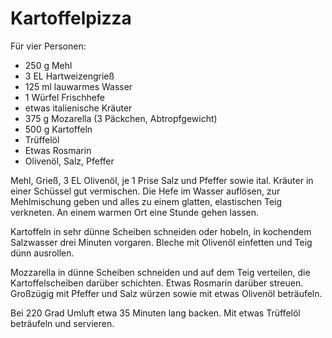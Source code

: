 Kartoffelpizza
==============

Für vier Personen:

* 250 g Mehl
* 3 EL Hartweizengrieß
* 125 ml lauwarmes Wasser
* 1 Würfel Frischhefe
* etwas italienische Kräuter
* 375 g Mozarella (3 Päckchen, Abtropfgewicht)
* 500 g Kartoffeln
* Trüffelöl
* Etwas Rosmarin
* Olivenöl, Salz, Pfeffer


Mehl, Grieß, 3 EL Olivenöl, je 1 Prise Salz und Pfeffer sowie ital. Kräuter in
einer Schüssel gut vermischen. Die Hefe im  Wasser auflösen, zur Mehlmischung
geben und alles zu einem glatten, elastischen  Teig verkneten. An einem warmen
Ort eine Stunde gehen lassen.

Kartoffeln in sehr dünne Scheiben schneiden oder hobeln, in kochendem Salzwasser
drei Minuten vorgaren. Bleche mit Olivenöl einfetten und Teig dünn ausrollen.

Mozzarella in dünne Scheiben schneiden und auf dem Teig verteilen, die
Kartoffelscheiben darüber schichten. Etwas Rosmarin darüber streuen. Großzügig
mit Pfeffer und Salz würzen sowie mit etwas Olivenöl beträufeln.

Bei 220 Grad Umluft etwa 35 Minuten lang backen. Mit etwas Trüffelöl beträufeln
und servieren.